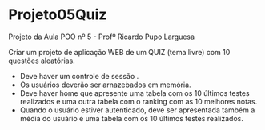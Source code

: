 # Projeto05Quiz
Projeto da Aula POO nº 5 - Profº Ricardo Pupo Larguesa

Criar um projeto de aplicação WEB de um QUIZ (tema livre) com 10 questões aleatórias.
- Deve haver um controle de sessão .
- Os usuários deverão ser arnazebados em memória.
- Deve haver home que apresente uma tabela com os 10 últimos testes realizados e uma outra tabela com o ranking com as 10 melhores notas.
- Quando o usuário estiver autenticado, deve ser apresentada também a média do usuário e uma tabela com os 10 últimos testes realizados.
